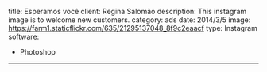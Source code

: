 title: Esperamos você
client: Regina Salomão
description: This instagram image is to welcome new customers.
category: ads
date: 2014/3/5
image: https://farm1.staticflickr.com/635/21295137048_8f9c2eaacf
type: Instagram
software:
- Photoshop
---
